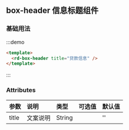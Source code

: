 ## box-header 信息标题组件

### 基础用法

:::demo

```html
<template>
  <rd-box-header title="贷款信息" />
</template>
```

:::


### Attributes

| 参数  | 说明  | 类型  | 可选值  | 默认值  |
|:----------|:----------|:----------|:----------|:----------|
| title    | 文案说明    | String    |     | ''    |

